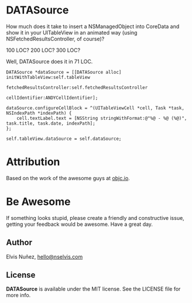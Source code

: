 DATASource
=================================

How much does it take to insert a NSManagedObject into CoreData and show it in your UITableView in an animated way (using NSFetchedResultsController, of course)?

100 LOC? 200 LOC? 300 LOC?

Well, DATASource does it in 71 LOC.

``` objc
DATASource *dataSource = [[DATASource alloc] initWithTableView:self.tableView 
                                      fetchedResultsController:self.fetchedResultsController
                                                cellIdentifier:ANDYCellIdentifier];

dataSource.configureCellBlock = ^(UITableViewCell *cell, Task *task, NSIndexPath *indexPath) {
    cell.textLabel.text = [NSString stringWithFormat:@"%@ - %@ (%@)", task.title, task.date, indexPath];
};

self.tableView.dataSource = self.dataSource;
```

Attribution
===========

Based on the work of the awesome guys at [objc.io](http://www.objc.io/).

Be Awesome
==========

If something looks stupid, please create a friendly and constructive issue, getting your feedback would be awesome. Have a great day.

## Author

Elvis Nuñez, hello@nselvis.com

## License

**DATASource** is available under the MIT license. See the LICENSE file for more info.
